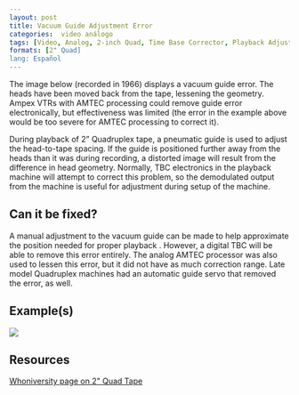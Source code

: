 ```yaml
---
layout: post
title: Vacuum Guide Adjustment Error
categories:  video análogo
tags: [Video, Analog, 2-inch Quad, Time Base Corrector, Playback Adjustment, Open Reel Tape]
formats: [2" Quad]
lang: Español
---
```


The image below (recorded in 1966) displays a vacuum guide error. The heads have been moved back from the tape, lessening the geometry. Ampex VTRs with AMTEC processing could remove guide error electronically, but effectiveness was limited (the error in the example above would be too severe for AMTEC processing to correct it).

During playback of 2” Quadruplex tape, a pneumatic guide is used to adjust the head-to-tape spacing. If the guide is positioned further away from the heads than it was during recording, a distorted image will result from the difference in head geometry. Normally, TBC electronics in the playback machine will attempt to correct this problem, so the demodulated output from the machine is useful for adjustment during setup of the machine.

## Can it be fixed?

A manual adjustment to the vacuum guide can be made to help approximate the position needed for proper playback . However, a digital TBC will be able to remove this error entirely. The analog AMTEC processor was also used to lessen this error, but it did not have as much correction range. Late model Quadruplex machines had an automatic guide servo that removed the error, as well.

## Example(s)

<img src="{{ site.baseurl }}/images/VacuumGuideAdjustmentError_FLAT.jpg">

## Resources

[Whoniversity page on 2" Quad Tape](https://web-beta.archive.org/web/20120331190523/http://archive.whoniversity.co.uk/tech/quad.htm)
